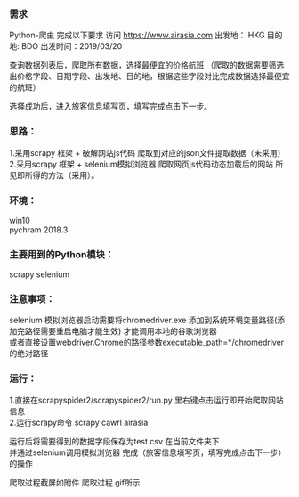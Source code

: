 ### 需求
Python-爬虫 完成以下要求
访问 https://www.airasia.com
出发地： HKG  目的地: BDO
出发时间：2019/03/20

查询数据列表后，爬取所有数据，选择最便宜的价格航班
（爬取的数据需要筛选出价格字段、日期字段、出发地、目的地，根据这些字段对比完成数据选择最便宜的航班）

选择成功后，进入旅客信息填写页，填写完成点击下一步。


### 思路：
1.采用scrapy 框架 + 破解网站js代码 爬取到对应的json文件提取数据（未采用）    
2.采用scrapy 框架 + selenium模拟浏览器 爬取网页js代码动态加载后的网站 所见即所得的方法（采用）。

### 环境：

   win10        
   pychram 2018.3

### 主要用到的Python模块：

scrapy
selenium

### 注意事项：
selenium 模拟浏览器启动需要将chromedriver.exe 添加到系统环境变量路径(添加完路径需要重启电脑才能生效) 才能调用本地的谷歌浏览器   
或者直接设置webdriver.Chrome的路径参数executable_path=*/chromedriver的绝对路径         

### 运行：

1.直接在scrapyspider2/scrapyspider2/run.py 里右键点击运行即开始爬取网站信息    
2.运行scrapy命令 scrapy cawrl airasia  

运行后将需要得到的数据字段保存为test.csv 在当前文件夹下    
并通过selenium调用模拟浏览器 完成（旅客信息填写页，填写完成点击下一步）的操作

爬取过程截屏如附件 爬取过程.gif所示





    